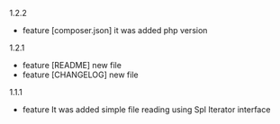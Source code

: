 1.2.2

* feature [composer.json] it was added php version

1.2.1

* feature [README] new file
* feature [CHANGELOG] new file

1.1.1

* feature It was added simple file reading using Spl Iterator interface
